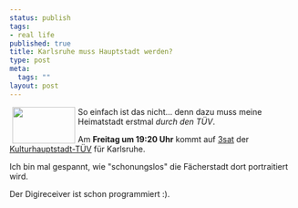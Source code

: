 ```yaml
--- 
status: publish
tags: 
- real life
published: true
title: Karlsruhe muss Hauptstadt werden?
type: post
meta: 
  tags: ""
layout: post
---
```

<img width="110" height="64" border="0" hspace="5" align="left" src="/wp-content/olduploads/einmalig/karlsruhe.serendipityThumb.jpg" alt=""  />So einfach ist das nicht... denn dazu muss meine Heimatstadt erstmal <em>durch den TÜV</em>.

Am <b>Freitag um 19:20 Uhr</b> kommt auf <a href="http://www.3sat.de" title="http://www.3sat.de" onmouseover="window.status='http://www.3sat.de';return true;" onmouseout="window.status='';return true;">3sat</a> der <a href="http://www.3sat.de/kulturzeit/specials/68312/index.html" title="http://www.3sat.de/kulturzeit/specials/68312/index.html" onmouseover="window.status='http://www.3sat.de/kulturzeit/specials/68312/index.html';return true;" onmouseout="window.status='';return true;">Kulturhauptstadt-TÜV</a> für Karlsruhe.

Ich bin mal gespannt, wie "schonungslos" die Fächerstadt dort portraitiert wird.

Der Digireceiver ist schon programmiert :).
